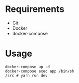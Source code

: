 # Requirements

- Git
- Docker
- docker-compose

# Usage

```
docker-compose up -d
docker-compose exec app /bin/sh
/src # yarn run dev
```
